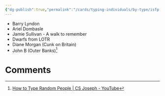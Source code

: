 ```yaml
---
{"dg-publish":true,"permalink":"/cards/typing-individuals/by-type/isfp-list/","created":"2022-12-13T22:16:55.787+01:00","updated":"2023-04-07T10:17:44.099+02:00"}
---
```



- Barry Lyndon 
- Ariel Dombasle 
- Jamie Sullivan - A walk to remember
- Dwarfs from LOTR
- Diane Morgan (Cunk on Britain)
- John B (Outer Banks)[^1]

[^1]: [How to Type Random People | CS Joseph - YouTube](https://youtu.be/sfBcnMktTXA)

# Comments
<script src="https://utteranc.es/client.js"
        repo="Heart4sides/Comment_Section"
        issue-term="pathname"
        theme="gruvbox-dark"
        crossorigin="anonymous"
        async>
</script>